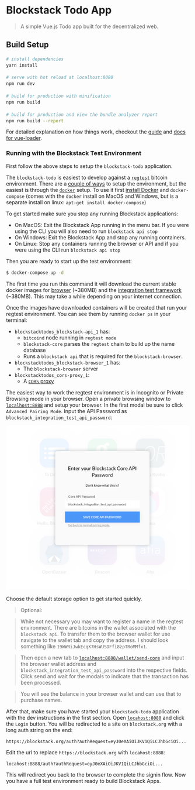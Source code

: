 # Blockstack Todo App

> A simple Vue.js Todo app built for the decentralized web.

## Build Setup

``` bash
# install dependencies
yarn install

# serve with hot reload at localhost:8080
npm run dev

# build for production with minification
npm run build

# build for production and view the bundle analyzer report
npm run build --report

```

For detailed explanation on how things work, checkout the [guide](http://vuejs-templates.github.io/webpack/) and [docs for vue-loader](http://vuejs.github.io/vue-loader).


### Running with the Blockstack Test Environment

First follow the above steps to setup the `blockstack-todo` application.

The `blockstack-todo` is easiest to develop against a [`regtest`](https://bitcoin.org/en/glossary/regression-test-mode) bitcoin environment. There are a [couple of ways](https://github.com/blockstack/blockstack-core/tree/master/integration_tests#getting-started-with-docker) to setup the environment, but the easiest is through the [`docker`](https://www.docker.com/what-docker) setup. To use it first [install Docker](https://docs.docker.com/engine/installation/) and `docker-compose` (comes with the `docker` install on MacOS and Windows, but is a separate install on linux: `apt-get install docker-compose`)

To get started make sure you stop any running Blockstack applications:

- On MacOS: Exit the Blockstack App running in the menu bar. If you were using the CLI you will also need to run `blockstack api stop`
- On Windows: Exit the Blockstack App and stop any running containers.
- On Linux: Stop any containers running the browser or API and if you were using the CLI run `blockstack api stop`

Then you are ready to start up the test environment:

```bash
$ docker-compose up -d
```

The first time you run this command it will download the current stable docker images for [browser](https://quay.io/repository/blockstack/blockstack-browser) (~380MB) and the [integration test framework](https://quay.io/repository/blockstack/integrationtests) (~380MB). This may take a while depending on your internet connection.

Once the images have downloaded containers will be created that run your regtest environment. You can see them by running `docker ps` in your terminal:

- `blockstacktodos_blockstack-api_1` has:
  * `bitcoind` node running in `regtest mode`
  * `blockstack-core` parses the `regtest` chain to build up the name database
  * Runs a `blockstack api` that is required for the `blockstack-browser`.
- `blockstacktodos_blockstack-browser_1` has:
  * The `blockstack-browser` server
- `blockstacktodos_cors-proxy_1`:
  * A [`CORS` proxy](https://www.npmjs.com/package/corsproxy)

The easiest way to work the regtest environment is in Incognito or Private Browsing mode in your browser. Open a private browsing window to [`localhost:8888`](http://localhost:8888) and setup your browser. In the first modal be sure to click `Advanced Pairing Mode`. Input the API Password as `blockstack_integration_test_api_password`:

![Add API Password](/static/api-password.png)

Choose the default storage option to get started quickly.

> Optional:

> While not necessary you may want to register a name in the regtest environment. There are bitcoins in the wallet associated with the `blockstack api`. To transfer them to the browser wallet for use navigate to the wallet tab and copy the address. I should look something like `19WWRiJwkEcqX7HsWUSDFfi8zpTRoMMfx1`.

> Then open a new tab to [`localhost:8888/wallet/send-core`](http://localhost:8888/wallet/send-core) and input the browser wallet address and `blockstack_integration_test_api_password` into the respective fields. Click send and wait for the modals to indicate that the transaction has been processed.

> You will see the balance in your browser wallet and can use that to purchase names.

After that, make sure you have started your `blockstack-todo` application with the dev instructions in the first section. Open [`locahost:8080`](http://localhost:8080) and click the `Login` button. You will be redirected to a site on `blockstack.org` with a long auth string on the end:

```
https://blockstack.org/auth?authRequest=eyJ0eXAiOiJKV1QiLCJhbGciOi...
```

Edit the url to replace `https://blockstack.org` with `locahost:8888`:

```
locahost:8888/auth?authRequest=eyJ0eXAiOiJKV1QiLCJhbGciOi...
```

This will redirect you back to the browser to complete the signin flow. Now you have a full test environment ready to build Blockstack Apps.
